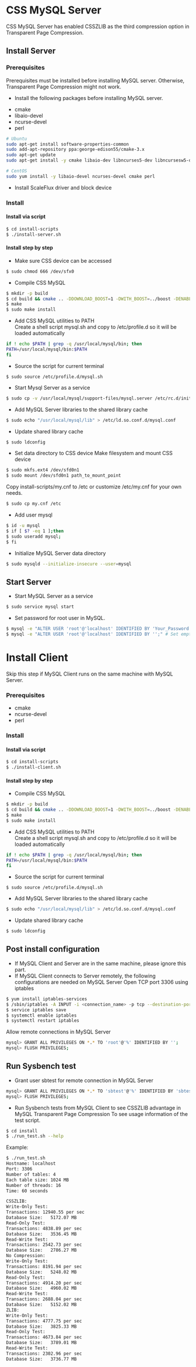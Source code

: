 # CSS MySQL Server

CSS MySQL Server has enabled CSSZLIB as the third compression option in Transparent Page Compression. 
## Install Server
### Prerequisites
Prerequisites must be installed before installing MySQL server. Otherwise, Transparent Page Compression might not work.

* Install the following packages before installing MySQL server.
- cmake
- libaio-devel
- ncurse-devel
- perl
```bash
# Ubuntu
sudo apt-get install software-properties-common
sudo add-apt-repository ppa:george-edison55/cmake-3.x
sudo apt-get update
sudo apt-get install -y cmake libaio-dev libncurses5-dev libncursesw5-dev perl

# CentOS
sudo yum install -y libaio-devel ncurses-devel cmake perl
```

* Install ScaleFlux driver and block device

### Install
#### Install via script
```bash
$ cd install-scripts
$ ./install-server.sh
```
#### Install step by step
* Make sure CSS device can be accessed
```bash
$ sudo chmod 666 /dev/sfx0
```
* Compile CSS MySQL
```bash
$ mkdir -p build
$ cd build && cmake .. -DDOWNLOAD_BOOST=1 -DWITH_BOOST=../boost -DENABLE_DOWNLOADS=1
$ make
$ sudo make install
```
* Add CSS MySQL utilities to PATH  
Create a shell script mysql.sh and copy to /etc/profile.d so it will be loaded automatically
```bash
if ! echo $PATH | grep -q /usr/local/mysql/bin; then
PATH=/usr/local/mysql/bin:$PATH
fi
```
* Source the script for current terminal
```
$ sudo source /etc/profile.d/mysql.sh
```
* Start Mysql Server as a service
```bash
$ sudo cp -v /usr/local/mysql/support-files/mysql.server /etc/rc.d/init.d/mysql
```
* Add MySQL Server libraries to the shared library cache
```bash
$ sudo echo "/usr/local/mysql/lib" > /etc/ld.so.conf.d/mysql.conf
```
* Update shared library cache
```bash
$ sudo ldconfig
```
* Set data directory to CSS device
Make filesystem and mount CSS device
```bash
$ sudo mkfs.ext4 /dev/sfd0n1
$ sudo mount /dev/sfd0n1 path_to_mount_point
```
Copy install-scripts/my.cnf to /etc or customize /etc/my.cnf for your own needs.
```bash
$ sudo cp my.cnf /etc
```
* Add user mysql
```bash
$ id -u mysql
$ if [ $? -eq 1 ];then 
$ sudo useradd mysql;
$ fi
```
* Initialize MySQL Server data directory
```bash
$ sudo mysqld --initialize-insecure --user=mysql
```

## Start Server
* Start MySQL Server as a service
```bash
$ sudo service mysql start
```
* Set password for root user in MySQL. 
```bash
$ mysql -e "ALTER USER 'root'@'localhost' IDENTIFIED BY 'Your_Password';"
$ mysql -e "ALTER USER 'root'@'localhost' IDENTIFIED BY '';" # Set empty root password
```

# Install Client
Skip this step if MySQL Client runs on the same machine with MySQL Server.
### Prerequisites
- cmake
- ncurse-devel
- perl

### Install
#### Install via script
```bash
$ cd install-scripts
$ ./install-client.sh
```
#### Install step by step
* Compile CSS MySQL
```bash
$ mkdir -p build
$ cd build && cmake .. -DDOWNLOAD_BOOST=1 -DWITH_BOOST=../boost -DENABLE_DOWNLOADS=1
$ make
$ sudo make install
```
* Add CSS MySQL utilities to PATH  
Create a shell script mysql.sh and copy to /etc/profile.d so it will be loaded automatically
```bash
if ! echo $PATH | grep -q /usr/local/mysql/bin; then
PATH=/usr/local/mysql/bin:$PATH
fi
```
* Source the script for current terminal
```
$ sudo source /etc/profile.d/mysql.sh
```
* Add MySQL Server libraries to the shared library cache
```bash
$ sudo echo "/usr/local/mysql/lib" > /etc/ld.so.conf.d/mysql.conf
```
* Update shared library cache
```bash
$ sudo ldconfig
```

## Post install configuration
* If MySQL Client and Server are in the same machine, please ignore this part.
* If MySQL Client connects to Server remotely, the following configurations are needed on MySQL Server
Open TCP port 3306 using iptables
```bash
$ yum install iptables-services
$ /sbin/iptables -A INPUT -i <connection_name> -p tcp --destination-port 3306 -j ACCEPT # connection_name can be found via ifconfig
$ service iptables save
$ systemctl enable iptables
$ systemctl restart iptables
```
Allow remote connections in MySQL Server
```bash
mysql> GRANT ALL PRIVILEGES ON *.* TO 'root'@'%' IDENTIFIED BY '';
mysql> FLUSH PRIVILEGES;
```

## Run Sysbench test
* Grant user sbtest for remote connection in MySQL Server
```bash
mysql> GRANT ALL PRIVILEGES ON *.* TO 'sbtest'@'%' IDENTIFIED BY 'sbtest';
mysql> FLUSH PRIVILEGES;
```
* Run Sysbench tests from MySQL Client to see CSSZLIB advantage in MySQL Transparent Page Compression
To see usage information of the test script.
```bash
$ cd install
$ ./run_test.sh --help
```
Example:
```bash
$ ./run_test.sh
Hostname: localhost
Port: 3306
Number of tables: 4
Each table size: 1024 MB
Number of threads: 16
Time: 60 seconds

CSSZLIB:
Write-Only Test:
Transactions: 12940.55 per sec
Database Size:   5172.07 MB
Read-Only Test:
Transactions: 4838.89 per sec
Database Size:   3536.45 MB
Read-Write Test:
Transactions: 2542.73 per sec
Database Size:   2786.27 MB
No Compression:
Write-Only Test:
Transactions: 8191.94 per sec
Database Size:   5248.02 MB
Read-Only Test:
Transactions: 4914.20 per sec
Database Size:   4960.02 MB
Read-Write Test:
Transactions: 2688.04 per sec
Database Size:   5152.02 MB
ZLIB:
Write-Only Test:
Transactions: 4777.75 per sec
Database Size:   3825.33 MB
Read-Only Test:
Transactions: 4673.84 per sec
Database Size:   3789.01 MB
Read-Write Test:
Transactions: 2302.96 per sec
Database Size:   3736.77 MB
```
